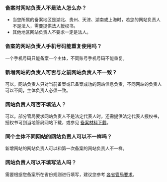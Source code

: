 ### 备案时网站负责人不是法人怎么办？

- 当您所属的备案地区是湖北、贵州、天津、湖南或上海时，若您的网站负责人不是法人，需要提供法人授权书。
- 其他地区网站负责人不要求一定是法人。

### 备案的网站负责人手机号码能重复使用吗？

一个手机号码只能备案一个主体，不同账号手机号码不能重复。 

### 新增网站的负责人可否与之前网站负责人不一致？

可以。网站负责人只对当前备案或已备案成功的网站信息负责，不同网站的负责人可以不同，主体负责人必须一致。 

### 网站负责人可否不填法人？

可以。部分管局要求网站负责人不是法定代表人时，还需提供法定代表人授权书，授权书可到当地管局网站下载，或参见 [备案材料下载](https://cloud.tencent.com/document/product/243/14968)。 

### 同个主体不同网站的网站负责人可以不一样吗？

新增网站的网站负责人可以和第一次备案的网站负责人不一样。 

### 网站负责人可以不填写法人吗？

需要根据您备案所在省份规则进行填写，建议您参考 [各省管局要求](https://cloud.tencent.com/document/product/243/3474)。 